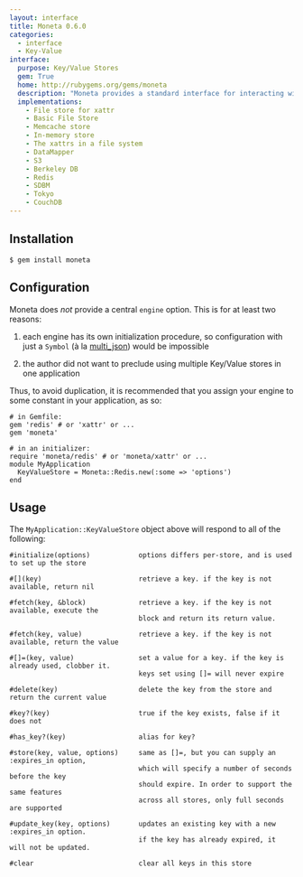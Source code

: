 ```yaml
---
layout: interface
title: Moneta 0.6.0
categories:
  - interface
  - Key-Value
interface:
  purpose: Key/Value Stores
  gem: True
  home: http://rubygems.org/gems/moneta
  description: "Moneta provides a standard interface for interacting with various kinds of key/value stores."
  implementations:
    - File store for xattr
    - Basic File Store
    - Memcache store
    - In-memory store
    - The xattrs in a file system
    - DataMapper
    - S3
    - Berkeley DB
    - Redis
    - SDBM
    - Tokyo
    - CouchDB
---
```


## Installation

    $ gem install moneta

## Configuration

Moneta does *not* provide a central `engine` option. This is for at least two
reasons:

1. each engine has its own initialization procedure, so configuration
   with just a `Symbol` (à la [multi_json](../multi_json-0.0.4))
   would be impossible

1. the author did not want to preclude using multiple Key/Value
   stores in one application

Thus, to avoid duplication, it is recommended that you assign your engine
to some constant in your application, as so:

    # in Gemfile:
    gem 'redis' # or 'xattr' or ...
    gem 'moneta'

    # in an initializer:
    require 'moneta/redis' # or 'moneta/xattr' or ...
    module MyApplication
      KeyValueStore = Moneta::Redis.new(:some => 'options')
    end

## Usage

The `MyApplication::KeyValueStore` object above will respond to
all of the following:

    #initialize(options)            options differs per-store, and is used to set up the store

    #[](key)                        retrieve a key. if the key is not available, return nil

    #fetch(key, &block)             retrieve a key. if the key is not available, execute the
                                    block and return its return value.

    #fetch(key, value)              retrieve a key. if the key is not available, return the value

    #[]=(key, value)                set a value for a key. if the key is already used, clobber it.
                                    keys set using []= will never expire

    #delete(key)                    delete the key from the store and return the current value

    #key?(key)                      true if the key exists, false if it does not

    #has_key?(key)                  alias for key?

    #store(key, value, options)     same as []=, but you can supply an :expires_in option,
                                    which will specify a number of seconds before the key
                                    should expire. In order to support the same features
                                    across all stores, only full seconds are supported

    #update_key(key, options)       updates an existing key with a new :expires_in option.
                                    if the key has already expired, it will not be updated.

    #clear                          clear all keys in this store
